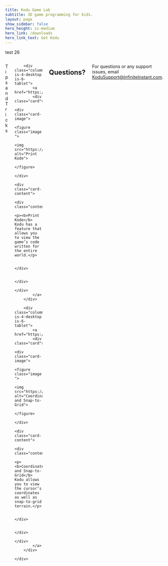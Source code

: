 ```yaml
---
title: Kodu Game Lab
subtitle: 3D game programming for kids.
layout: page
show_sidebar: false
hero_height: is-medium
hero_link: /downloads
hero_link_text: Get Kodu
---
```


test 26

<div class="columns is-multiline">
        <div class="column is-12">
            <p class="title is-3 has-text-centered">Tips and Tricks</p>
        </div>
        
        <div class="column is-4-desktop is-6-tablet">
            <a href="https://scoy.github.io/KoduGameLab/tips/print_kode">
            <div class="card">
                <div class="card-image">
                    <figure class="image ">
                        <img src="https://scoy.github.io/KoduGameLab/tips/print_kode_small.png" alt="Print Kode">
                    </figure>
                </div>
                <div class="card-content">
                    <div class="content">
                        <p><b>Print Kode</b> Kodu has a feature that allows you to view the game’s code written for the entire world.</p>

                    </div>

                </div>
            </div>
            </a>
        </div>
        
        <div class="column is-4-desktop is-6-tablet">
            <a href="https://scoy.github.io/KoduGameLab/tips/coordinates">
            <div class="card">
                <div class="card-image">
                    <figure class="image ">
                        <img src="https://scoy.github.io/KoduGameLab/tips/snap_small.png" alt="Coordinates and Snap-to-Grid">
                    </figure>
                </div>
                <div class="card-content">
                    <div class="content">
                        <p><b>Coordinates and Snap-to-Grid</b> Kodu allows you to view the cursor’s coordinates as well as snap-to-grid terrain.</p>

                    </div>

                </div>
            </div>
            </a>
        </div>
        
    </div>

## Questions?
For questions or any support issues, email <KoduSupport@InfiniteInstant.com>.
 

